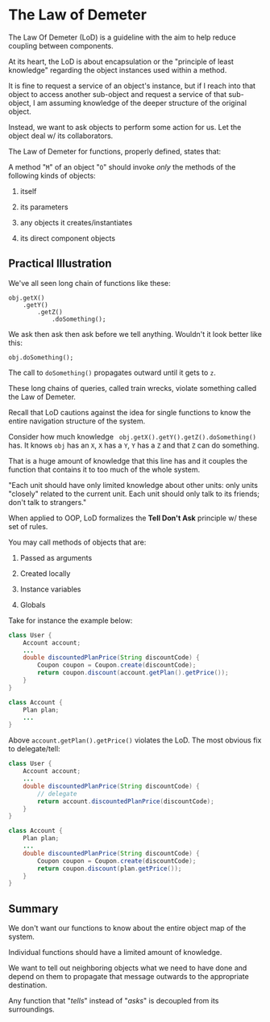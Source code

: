 # The Law of Demeter

The Law Of Demeter (LoD) is a guideline with the aim to help reduce coupling between components. 

At its heart, the LoD  is about encapsulation or the "principle of least knowledge" regarding the object instances used within a method.

It is fine to request a service of an object's instance, but if I reach into that object to access another sub-object and request a service of that sub-object, I am assuming knowledge of the deeper structure of the original object.

Instead, we want to ask objects to perform some action for us. Let the object deal w/ its collaborators.

The Law of Demeter for functions, properly defined, states that:

A method "`M`" of an object "`O`" should invoke *only* the methods of the following kinds of objects:

1. itself

2. its parameters

3. any objects it creates/instantiates

4. its direct component objects

## Practical Illustration

We've all seen long chain of functions like these:

```
obj.getX()
    .getY()
        .getZ()
            .doSomething();
```

We ask then ask then ask before we tell anything. Wouldn't it look better like this:

```
obj.doSomething();
```

The call to `doSomething()` propagates outward until it gets to `z`.

These long chains of queries, called train wrecks, violate something called the Law of Demeter.

Recall that LoD cautions against the idea for single functions to know the entire navigation structure of the system.

Consider how much knowledge ` obj.getX().getY().getZ().doSomething()` has. It knows `obj` has an `X`, `X` has a `Y`, `Y` has a `Z` and that `Z` can do something.

That is a huge amount of knowledge that this line has and it couples the function that contains it to too much of the whole system.

"Each unit should have only limited knowledge about other units: only units "closely" related to the current unit. Each unit should only talk to its friends; don't talk to strangers."

When applied to OOP, LoD formalizes the **Tell Don't Ask** principle w/ these set of rules.

You may call methods of objects that are:

1. Passed as arguments

2. Created locally

3. Instance variables

4. Globals

Take for instance the example below:

```java
class User {
    Account account;
    ...
    double discountedPlanPrice(String discountCode) {
        Coupon coupon = Coupon.create(discountCode);
        return coupon.discount(account.getPlan().getPrice());
    }
}

class Account {
    Plan plan;
    ...
}
```

Above `account.getPlan().getPrice()` violates the LoD. The most obvious fix to delegate/tell:

```java
class User {
    Account account;
    ...
    double discountedPlanPrice(String discountCode) {
        // delegate
        return account.discountedPlanPrice(discountCode);
    }
}

class Account {
    Plan plan;
    ...
    double discountedPlanPrice(String discountCode) {
        Coupon coupon = Coupon.create(discountCode);
        return coupon.discount(plan.getPrice());
    }
}
```

## Summary

We don't want our functions to know about the entire object map of the system.

Individual functions should have a limited amount of knowledge.

We want to tell out neighboring objects what we need to have done and depend on them to propagate that message outwards to the appropriate destination.

Any function that "*tells*" instead of "*asks*" is decoupled from its surroundings.
